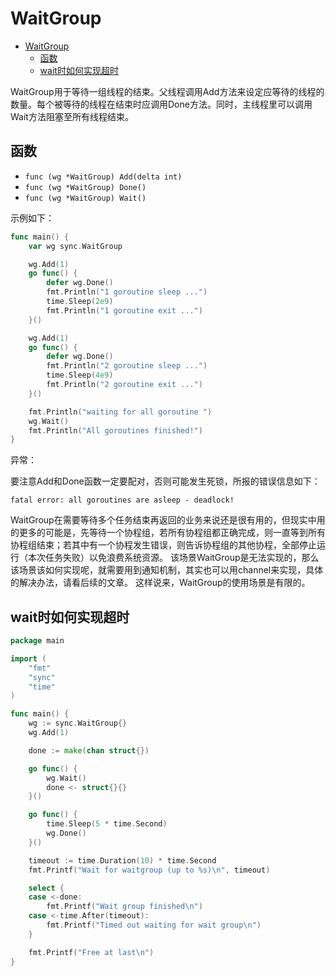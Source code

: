 # WaitGroup

- [WaitGroup](#waitgroup)
  - [函数](#函数)
  - [wait时如何实现超时](#wait时如何实现超时)

WaitGroup用于等待一组线程的结束。父线程调用Add方法来设定应等待的线程的数量。每个被等待的线程在结束时应调用Done方法。同时，主线程里可以调用Wait方法阻塞至所有线程结束。 


## 函数

- `func (wg *WaitGroup) Add(delta int)`
- `func (wg *WaitGroup) Done()`
- `func (wg *WaitGroup) Wait() `


示例如下：

``` go
func main() {
    var wg sync.WaitGroup

    wg.Add(1)
    go func() {
        defer wg.Done()
        fmt.Println("1 goroutine sleep ...")
        time.Sleep(2e9)
        fmt.Println("1 goroutine exit ...")
    }()

    wg.Add(1)
    go func() {
        defer wg.Done()
        fmt.Println("2 goroutine sleep ...")
        time.Sleep(4e9)
        fmt.Println("2 goroutine exit ...")
    }()

    fmt.Println("waiting for all goroutine ")
    wg.Wait()
    fmt.Println("All goroutines finished!")
}
```

异常：

要注意Add和Done函数一定要配对，否则可能发生死锁，所报的错误信息如下：

```
fatal error: all goroutines are asleep - deadlock!
```


WaitGroup在需要等待多个任务结束再返回的业务来说还是很有用的，但现实中用的更多的可能是，先等待一个协程组，若所有协程组都正确完成，则一直等到所有协程组结束；若其中有一个协程发生错误，则告诉协程组的其他协程，全部停止运行（本次任务失败）以免浪费系统资源。 
该场景WaitGroup是无法实现的，那么该场景该如何实现呢，就需要用到通知机制，其实也可以用channel来实现，具体的解决办法，请看后续的文章。 
这样说来，WaitGroup的使用场景是有限的。



## wait时如何实现超时

``` go
package main

import (
    "fmt"
    "sync"
    "time"
)

func main() {
    wg := sync.WaitGroup{}
    wg.Add(1)

    done := make(chan struct{})

    go func() {
        wg.Wait()
        done <- struct{}{}
    }()

    go func() {
        time.Sleep(5 * time.Second)
        wg.Done()
    }()

    timeout := time.Duration(10) * time.Second
    fmt.Printf("Wait for waitgroup (up to %s)\n", timeout)

    select {
    case <-done:
        fmt.Printf("Wait group finished\n")
    case <-time.After(timeout):
        fmt.Printf("Timed out waiting for wait group\n")
    }

    fmt.Printf("Free at last\n")
}
```